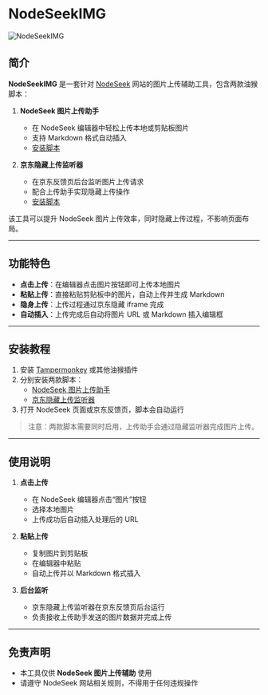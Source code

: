 # NodeSeekIMG

![NodeSeekIMG](https://img20.360buyimg.com/openfeedback/jfs/t1/334008/23/9120/8493/68b942b9F61f95de1/8f784315f112c6bc.png) <!-- 可替换为实际截图链接 -->

## 简介
**NodeSeekIMG** 是一套针对 [NodeSeek](https://www.nodeseek.com/) 网站的图片上传辅助工具，包含两款油猴脚本：  

1. **NodeSeek 图片上传助手**  
   - 在 NodeSeek 编辑器中轻松上传本地或剪贴板图片  
   - 支持 Markdown 格式自动插入  
   - [安装脚本](https://github.com/344LTD/NodeSeekIMG/blob/main/v1/NodeSeek%E5%9B%BE%E7%89%87%E4%B8%8A%E4%BC%A0%E5%8A%A9%E6%89%8B.js)

2. **京东隐藏上传监听器**  
   - 在京东反馈页后台监听图片上传请求  
   - 配合上传助手实现隐藏上传操作  
   - [安装脚本](https://github.com/344LTD/NodeSeekIMG/blob/main/v1/%E4%BA%AC%E4%B8%9C%E9%9A%90%E8%97%8F%E4%B8%8A%E4%BC%A0%E7%9B%91%E5%90%AC%E5%99%A8.js)

该工具可以提升 NodeSeek 图片上传效率，同时隐藏上传过程，不影响页面布局。

---

## 功能特色

- **点击上传**：在编辑器点击图片按钮即可上传本地图片  
- **粘贴上传**：直接粘贴剪贴板中的图片，自动上传并生成 Markdown  
- **隐身上传**：上传过程通过京东隐藏 iframe 完成  
- **自动插入**：上传完成后自动将图片 URL 或 Markdown 插入编辑框  

---

## 安装教程

1. 安装 [Tampermonkey](https://www.tampermonkey.net/) 或其他油猴插件  
2. 分别安装两款脚本：
   - [NodeSeek 图片上传助手](https://github.com/344LTD/NodeSeekIMG/blob/main/v1/NodeSeek%E5%9B%BE%E7%89%87%E4%B8%8A%E4%BC%A0%E5%8A%A9%E6%89%8B.js)  
   - [京东隐藏上传监听器](https://github.com/344LTD/NodeSeekIMG/blob/main/v1/%E4%BA%AC%E4%B8%9C%E9%9A%90%E8%97%8F%E4%B8%8A%E4%BC%A0%E7%9B%91%E5%90%AC%E5%99%A8.js)  
3. 打开 NodeSeek 页面或京东反馈页，脚本会自动运行  

> 注意：两款脚本需要同时启用，上传助手会通过隐藏监听器完成图片上传。

---

## 使用说明

1. **点击上传**  
   - 在 NodeSeek 编辑器点击“图片”按钮  
   - 选择本地图片  
   - 上传成功后自动插入处理后的 URL  

2. **粘贴上传**  
   - 复制图片到剪贴板  
   - 在编辑器中粘贴  
   - 自动上传并以 Markdown 格式插入  

3. **后台监听**  
   - 京东隐藏上传监听器在京东反馈页后台运行  
   - 负责接收上传助手发送的图片数据并完成上传  

---

## 免责声明

- 本工具仅供 **NodeSeek 图片上传辅助** 使用  
- 请遵守 NodeSeek 网站相关规则，不得用于任何违规操作  
